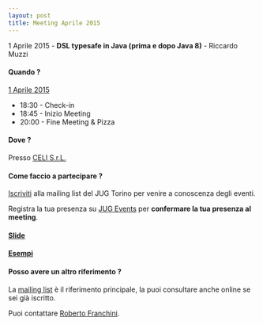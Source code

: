```yaml
---
layout: post
title: Meeting Aprile 2015
---
```


1 Aprile 2015 - **DSL typesafe in Java (prima e dopo Java 8)** - Riccardo Muzzi

#### Quando ?

<u>1 Aprile 2015</u>

* 18:30 - Check-in
* 18:45 - Inizio Meeting
* 20:00 - Fine Meeting & Pizza

#### Dove ?

Presso [CELI S.r.L.](/places/celi/)

#### Come faccio a partecipare ?

[Iscriviti](/subscribe/) alla mailing list del JUG Torino per venire a conoscenza degli eventi.

Registra la tua presenza su [JUG Events](http://www.jugevents.org/jugevents/event/55728)
per **confermare la tua presenza al meeting**.

#### [Slide](https://onedrive.live.com/view.aspx?cid=a74ae96d0b95b7fa&page=view&resid=A74AE96D0B95B7FA!112&parId=A74AE96D0B95B7FA!104&app=PowerPoint) 

#### [Esempi](https://github.com/thermz/JugTorinoExamples)

#### Posso avere un altro riferimento ?

La [mailing list](https://groups.yahoo.com/groups/it-torino-java-jug) è il riferimento principale,
la puoi consultare anche online se sei già iscritto.

Puoi contattare [Roberto Franchini](/people/robertofranchini/).
